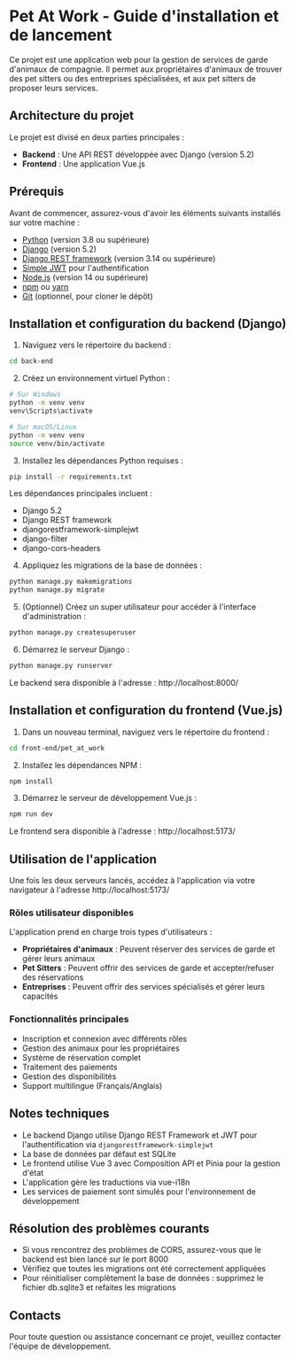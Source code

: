 # Pet At Work - Guide d'installation et de lancement

Ce projet est une application web pour la gestion de services de garde d'animaux de compagnie. Il permet aux propriétaires d'animaux de trouver des pet sitters ou des entreprises spécialisées, et aux pet sitters de proposer leurs services.

## Architecture du projet

Le projet est divisé en deux parties principales :
- **Backend** : Une API REST développée avec Django (version 5.2)
- **Frontend** : Une application Vue.js

## Prérequis

Avant de commencer, assurez-vous d'avoir les éléments suivants installés sur votre machine :

- [Python](https://www.python.org/) (version 3.8 ou supérieure)
- [Django](https://www.djangoproject.com/) (version 5.2)
- [Django REST framework](https://www.django-rest-framework.org/) (version 3.14 ou supérieure)
- [Simple JWT](https://django-rest-framework-simplejwt.readthedocs.io/) pour l'authentification
- [Node.js](https://nodejs.org/) (version 14 ou supérieure)
- [npm](https://www.npmjs.com/) ou [yarn](https://yarnpkg.com/)
- [Git](https://git-scm.com/) (optionnel, pour cloner le dépôt)

## Installation et configuration du backend (Django)

1. Naviguez vers le répertoire du backend :
```bash
cd back-end
```

2. Créez un environnement virtuel Python :
```bash
# Sur Windows
python -m venv venv
venv\Scripts\activate

# Sur macOS/Linux
python -m venv venv
source venv/bin/activate
```

3. Installez les dépendances Python requises :
```bash
pip install -r requirements.txt
```

Les dépendances principales incluent :
- Django 5.2
- Django REST framework
- djangorestframework-simplejwt
- django-filter
- django-cors-headers

4. Appliquez les migrations de la base de données :
```bash
python manage.py makemigrations
python manage.py migrate
```

5. (Optionnel) Créez un super utilisateur pour accéder à l'interface d'administration :
```bash
python manage.py createsuperuser
```

6. Démarrez le serveur Django :
```bash
python manage.py runserver
```

Le backend sera disponible à l'adresse : http://localhost:8000/

## Installation et configuration du frontend (Vue.js)

1. Dans un nouveau terminal, naviguez vers le répertoire du frontend :
```bash
cd front-end/pet_at_work
```

2. Installez les dépendances NPM :
```bash
npm install
```

3. Démarrez le serveur de développement Vue.js :
```bash
npm run dev
```

Le frontend sera disponible à l'adresse : http://localhost:5173/

## Utilisation de l'application

Une fois les deux serveurs lancés, accédez à l'application via votre navigateur à l'adresse http://localhost:5173/

### Rôles utilisateur disponibles

L'application prend en charge trois types d'utilisateurs :
- **Propriétaires d'animaux** : Peuvent réserver des services de garde et gérer leurs animaux
- **Pet Sitters** : Peuvent offrir des services de garde et accepter/refuser des réservations
- **Entreprises** : Peuvent offrir des services spécialisés et gérer leurs capacités

### Fonctionnalités principales

- Inscription et connexion avec différents rôles
- Gestion des animaux pour les propriétaires
- Système de réservation complet 
- Traitement des paiements
- Gestion des disponibilités
- Support multilingue (Français/Anglais)

## Notes techniques

- Le backend Django utilise Django REST Framework et JWT pour l'authentification via `djangorestframework-simplejwt`
- La base de données par défaut est SQLite
- Le frontend utilise Vue 3 avec Composition API et Pinia pour la gestion d'état
- L'application gère les traductions via vue-i18n
- Les services de paiement sont simulés pour l'environnement de développement

## Résolution des problèmes courants

- Si vous rencontrez des problèmes de CORS, assurez-vous que le backend est bien lancé sur le port 8000
- Vérifiez que toutes les migrations ont été correctement appliquées
- Pour réinitialiser complètement la base de données : supprimez le fichier db.sqlite3 et refaites les migrations

## Contacts

Pour toute question ou assistance concernant ce projet, veuillez contacter l'équipe de développement.